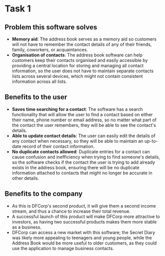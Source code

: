 # Task 1

## Problem this software solves

* **Memory aid**: The address book serves as a memory aid so customers will not have to remember the contact details of any of their friends, family, coworkers, or acquaintances.
* **Organisation of contacts**: The address book software can help customers keep their contacts organised and easily accessible by providing a central location for storing and managing all contact information, so the user does not have to maintain separate contacts lists across several devices, which might not contain consistent information across all lists.

## Benefits to the user

* **Saves time searching for a contact**: The software has a search functionality that will allow the user to find a contact based on either their name, phone number or email address, so no matter what part of the contact the user remembers, they will be able to see the contact's details.
* **Able to update contact details**: The user can easily edit the details of any contact when necessary, so they will be able to maintain an up-to-date record of their contact information.
* **No duplicate contacts allowed**: Duplicate entries for a contact can cause confusion and inefficiency when trying to find someone's details, so the software checks if the contact the user is trying to add already exists in the address book, ensuring there will be no duplicate information attached to contacts that might no longer be accurate in other details.

## Benefits to the company

* As this is DFCorp's second product, it will give them a second income stream, and thus a chance to increase their total revenue.
* A successful launch of this product will make DFCorp more attractive to investors, as having two successful products makes them more stable as a business.
* DFCorp can access a new market with this software; the Secret Diary was likely more appealing to teenagers and young people, while the Address Book would be more useful to older customers, as they could use the application to manage business contacts.
